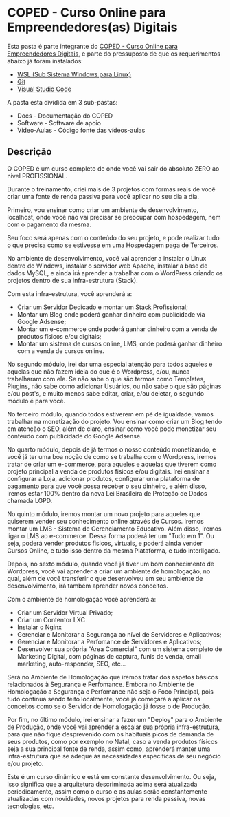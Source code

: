 # COPED - Curso Online para Empreendedores(as) Digitais

Esta pasta é parte integrante do [COPED - Curso Online para Empreendedores Digitais](https://neoricalex.com.br/courses/coped/), e parte do pressuposto de que os requerimentos abaixo já foram instalados:

* [WSL (Sub Sistema Windows para Linux)](https://neoricalex.com.br/como-instalar-o-ubuntu-dentro-do-windows-10-wsl/)
* [Git](https://git-scm.com/download)
* [Visual Studio Code](https://neoricalex.com.br/como-instalar-o-visual-studio-code/)

A pasta está dividida em 3 sub-pastas:

* Docs - Documentação do COPED
* Software - Software de apoio
* Vídeo-Aulas - Código fonte das vídeos-aulas

## Descrição

O COPED é um curso completo de onde você vai sair do absoluto ZERO ao nível PROFISSIONAL. 

Durante o treinamento, criei mais de 3 projetos com formas reais de você criar uma fonte de renda passiva para você aplicar no seu dia a dia.

Primeiro, vou ensinar como criar um ambiente de desenvolvimento, localhost, onde você não vai precisar se preocupar com hospedagem, nem com o pagamento da mesma.

Seu foco será apenas com o conteúdo do seu projeto, e pode realizar tudo o que precisa como se estivesse em uma Hospedagem paga de Terceiros.

No ambiente de desenvolvimento, você vai aprender a instalar o Linux dentro do Windows, instalar o servidor web Apache, instalar a base de dados MySQL, e ainda irá aprender a trabalhar com o WordPress criando os projetos dentro de sua infra-estrutura (Stack).

Com esta infra-estrutura, você aprenderá a:

* Criar um Servidor Dedicado e montar um Stack Profissional;
* Montar um Blog onde poderá ganhar dinheiro com publicidade via Google Adsense;
* Montar um e-commerce onde poderá ganhar dinheiro com a venda de produtos físicos e/ou digitais;
* Montar um sistema de cursos online, LMS, onde poderá ganhar dinheiro com a venda de cursos online.

No segundo módulo, irei dar uma especial atenção para todos aqueles e aquelas que não fazem ideia do que é o Wordpress, e/ou, nunca trabalharam com ele. Se não sabe o que são termos como Templates, Plugins, não sabe como adicionar Usuários, ou não sabe o que são páginas e/ou post's, e muito menos sabe editar, criar, e/ou deletar, o segundo módulo é para você.

No terceiro módulo, quando todos estiverem em pé de igualdade, vamos trabalhar na monetização do projeto. Vou ensinar como criar um Blog tendo em atenção o SEO, além de claro, ensinar como você pode monetizar seu conteúdo com publicidade do Google Adsense.

No quarto módulo, depois de já termos o nosso conteúdo monetizando, e você já ter uma boa noção de como se trabalha com o Wordpress, iremos tratar de criar um e-commerce, para aqueles e aquelas que tiverem como projeto principal a venda de produtos fisicos e/ou digitais. Irei ensinar a configurar a Loja, adicionar produtos, configurar uma plataforma de pagamento para que você possa receber o seu dinheiro, e além disso, iremos estar 100% dentro da nova Lei Brasileira de Proteção de Dados chamada LGPD.

No quinto módulo, iremos montar um novo projeto para aqueles que quiserem vender seu conhecimento online através de Cursos. Iremos montar um LMS - Sistema de Gerenciamento Educativo. Além disso, iremos ligar o LMS ao e-commerce. Dessa forma poderá ter um "Tudo em 1". Ou seja, poderá vender produtos fisicos, virtuais, e poderá ainda vender Cursos Online, e tudo isso dentro da mesma Plataforma, e tudo interligado.

Depois, no sexto módulo, quando você já tiver um bom conhecimento de Wordpress, você vai aprender a criar um ambiente de homologação, no qual, além de você transferir o que desenvolveu em seu ambiente de desenvolvimento,  irá também aprender novos conceitos.

Com o ambiente de homologação você aprenderá a:

* Criar um Servidor Virtual Privado;
* Criar um Contentor LXC
* Instalar o Nginx
* Gerenciar e Monitorar a Segurança ao nível de Servidores e Aplicativos;
* Gerenciar e Monitorar a Perfomance de Servidores e Aplicativos;
* Desenvolver sua própria "Área Comercial" com um sistema completo de Marketing Digital, com páginas de captura, funis de venda, email marketing, auto-responder, SEO, etc...

Será no Ambiente de Homologação que iremos tratar dos aspetos básicos relacionados à Segurança e Perfomance. Embora no Ambiente de Homologação a Segurança e Perfomance não seja o Foco Principal, pois tudo continua sendo feito localmente, você já começará a aplicar os conceitos como se o Servidor de Homologação já fosse o de Produção.  

Por fim, no último módulo, irei ensinar a fazer um "Deploy" para o Ambiente de Produção, onde você vai aprender a escalar sua própria infra-estrutura, para que não fique desprevenido com os habituais picos de demanda de seus produtos, como por exemplo no Natal, caso a venda produtos físicos seja a sua principal fonte de renda, assim como,  aprenderá manter uma infra-estrutura que se adeque às necessidades específicas de seu negócio e/ou projeto.

Este é um curso dinâmico e está em constante desenvolvimento. Ou seja, isso significa que a arquitetura descriminada acima será atualizada periodicamente, assim como o curso e as aulas serão constantemente atualizadas com novidades, novos projetos para renda passiva, novas tecnologias, etc.
